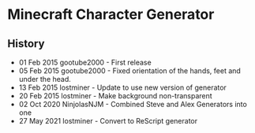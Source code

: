 # Minecraft Character Generator

## History

- 01 Feb 2015 gootube2000 - First release
- 05 Feb 2015 gootube2000 - Fixed orientation of the hands, feet and under the head.
- 13 Feb 2015 lostminer - Update to use new version of generator
- 20 Feb 2015 lostminer - Make background non-transparent
- 02 Oct 2020 NinjolasNJM - Combined Steve and Alex Generators into one
- 27 May 2021 lostminer - Convert to ReScript generator
